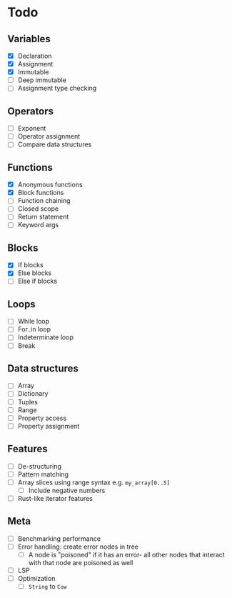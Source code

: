 # Todo

## Variables

- [x] Declaration
- [x] Assignment
- [x] Immutable
- [ ] Deep immutable
- [ ] Assignment type checking

## Operators

- [ ] Exponent
- [ ] Operator assignment
- [ ] Compare data structures

## Functions

- [x] Anonymous functions
- [x] Block functions
- [ ] Function chaining
- [ ] Closed scope
- [ ] Return statement
- [ ] Keyword args

## Blocks

- [x] If blocks
- [x] Else blocks
- [ ] Else if blocks

## Loops

- [ ] While loop
- [ ] For..in loop
- [ ] Indeterminate loop
- [ ] Break

## Data structures

- [ ] Array
- [ ] Dictionary
- [ ] Tuples
- [ ] Range
- [ ] Property access
- [ ] Property assignment

## Features

- [ ] De-structuring
- [ ] Pattern matching
- [ ] Array slices using range syntax e.g. `my_array[0..5]`
  - [ ] Include negative numbers
- [ ] Rust-like iterator features

## Meta

- [ ] Benchmarking performance
- [ ] Error handling: create error nodes in tree
  - [ ] A node is "poisoned" if it has an error- all other nodes that interact
        with that node are poisoned as well
- [ ] LSP
- [ ] Optimization
  - [ ] `String` to `Cow`
